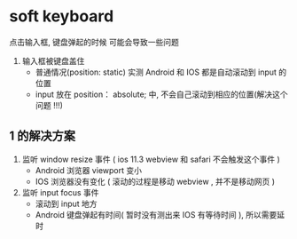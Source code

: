 # soft keyboard

点击输入框, 键盘弹起的时候
可能会导致一些问题
1. 输入框被键盘盖住
    - 普通情况(position: static) 实测 Android 和 IOS 都是自动滚动到 input 的位置
    - input 放在 position： absolute; 中, 不会自己滚动到相应的位置(解决这个问题 !!!)


## 1 的解决方案

1. 监听 window resize 事件 ( ios 11.3 webview 和 safari 不会触发这个事件 )
    + Android 浏览器 viewport 变小 
    + IOS 浏览器没有变化 ( 滚动的过程是移动 webview , 并不是移动网页 )
2. 监听 input focus 事件
    + 滚动到 input 地方
    + Android 键盘弹起有时间( 暂时没有测出来 IOS 有等待时间 ), 所以需要延时
